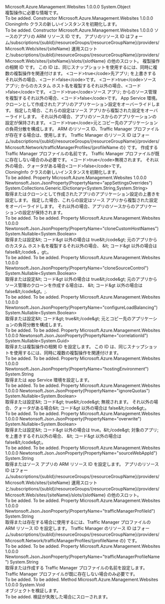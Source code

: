 <Type Name="CloningInfo" FullName="Microsoft.Azure.Management.WebSites.Models.CloningInfo">
  <TypeSignature Language="C#" Value="public class CloningInfo" />
  <TypeSignature Language="ILAsm" Value=".class public auto ansi beforefieldinit CloningInfo extends System.Object" />
  <TypeSignature Language="DocId" Value="T:Microsoft.Azure.Management.WebSites.Models.CloningInfo" />
  <TypeSignature Language="VB.NET" Value="Public Class CloningInfo" />
  <TypeSignature Language="F#" Value="type CloningInfo = class" />
  <AssemblyInfo>
    <AssemblyName>Microsoft.Azure.Management.Websites</AssemblyName>
    <AssemblyVersion>1.0.0.0</AssemblyVersion>
  </AssemblyInfo>
  <Base>
    <BaseTypeName>System.Object</BaseTypeName>
  </Base>
  <Interfaces />
  <Docs>
    <summary>
            複製操作に必要な情報です。
            </summary>
    <remarks>To be added.</remarks>
  </Docs>
  <Members>
    <Member MemberName=".ctor">
      <MemberSignature Language="C#" Value="public CloningInfo ();" />
      <MemberSignature Language="ILAsm" Value=".method public hidebysig specialname rtspecialname instance void .ctor() cil managed" />
      <MemberSignature Language="DocId" Value="M:Microsoft.Azure.Management.WebSites.Models.CloningInfo.#ctor" />
      <MemberSignature Language="VB.NET" Value="Public Sub New ()" />
      <MemberType>Constructor</MemberType>
      <AssemblyInfo>
        <AssemblyName>Microsoft.Azure.Management.Websites</AssemblyName>
        <AssemblyVersion>1.0.0.0</AssemblyVersion>
      </AssemblyInfo>
      <Parameters />
      <Docs>
        <summary>
            CloningInfo クラスの新しいインスタンスを初期化します。
            </summary>
        <remarks>To be added.</remarks>
      </Docs>
    </Member>
    <Member MemberName=".ctor">
      <MemberSignature Language="C#" Value="public CloningInfo (string sourceWebAppId, Nullable&lt;Guid&gt; correlationId = null, Nullable&lt;bool&gt; overwrite = null, Nullable&lt;bool&gt; cloneCustomHostNames = null, Nullable&lt;bool&gt; cloneSourceControl = null, string hostingEnvironment = null, System.Collections.Generic.IDictionary&lt;string,string&gt; appSettingsOverrides = null, Nullable&lt;bool&gt; configureLoadBalancing = null, string trafficManagerProfileId = null, string trafficManagerProfileName = null, Nullable&lt;bool&gt; ignoreQuotas = null);" />
      <MemberSignature Language="ILAsm" Value=".method public hidebysig specialname rtspecialname instance void .ctor(string sourceWebAppId, valuetype System.Nullable`1&lt;valuetype System.Guid&gt; correlationId, valuetype System.Nullable`1&lt;bool&gt; overwrite, valuetype System.Nullable`1&lt;bool&gt; cloneCustomHostNames, valuetype System.Nullable`1&lt;bool&gt; cloneSourceControl, string hostingEnvironment, class System.Collections.Generic.IDictionary`2&lt;string, string&gt; appSettingsOverrides, valuetype System.Nullable`1&lt;bool&gt; configureLoadBalancing, string trafficManagerProfileId, string trafficManagerProfileName, valuetype System.Nullable`1&lt;bool&gt; ignoreQuotas) cil managed" />
      <MemberSignature Language="DocId" Value="M:Microsoft.Azure.Management.WebSites.Models.CloningInfo.#ctor(System.String,System.Nullable{System.Guid},System.Nullable{System.Boolean},System.Nullable{System.Boolean},System.Nullable{System.Boolean},System.String,System.Collections.Generic.IDictionary{System.String,System.String},System.Nullable{System.Boolean},System.String,System.String,System.Nullable{System.Boolean})" />
      <MemberSignature Language="VB.NET" Value="Public Sub New (sourceWebAppId As String, Optional correlationId As Nullable(Of Guid) = null, Optional overwrite As Nullable(Of Boolean) = null, Optional cloneCustomHostNames As Nullable(Of Boolean) = null, Optional cloneSourceControl As Nullable(Of Boolean) = null, Optional hostingEnvironment As String = null, Optional appSettingsOverrides As IDictionary(Of String, String) = null, Optional configureLoadBalancing As Nullable(Of Boolean) = null, Optional trafficManagerProfileId As String = null, Optional trafficManagerProfileName As String = null, Optional ignoreQuotas As Nullable(Of Boolean) = null)" />
      <MemberSignature Language="F#" Value="new Microsoft.Azure.Management.WebSites.Models.CloningInfo : string * Nullable&lt;Guid&gt; * Nullable&lt;bool&gt; * Nullable&lt;bool&gt; * Nullable&lt;bool&gt; * string * System.Collections.Generic.IDictionary&lt;string, string&gt; * Nullable&lt;bool&gt; * string * string * Nullable&lt;bool&gt; -&gt; Microsoft.Azure.Management.WebSites.Models.CloningInfo" Usage="new Microsoft.Azure.Management.WebSites.Models.CloningInfo (sourceWebAppId, correlationId, overwrite, cloneCustomHostNames, cloneSourceControl, hostingEnvironment, appSettingsOverrides, configureLoadBalancing, trafficManagerProfileId, trafficManagerProfileName, ignoreQuotas)" />
      <MemberType>Constructor</MemberType>
      <AssemblyInfo>
        <AssemblyName>Microsoft.Azure.Management.Websites</AssemblyName>
        <AssemblyVersion>1.0.0.0</AssemblyVersion>
      </AssemblyInfo>
      <Parameters>
        <Parameter Name="sourceWebAppId" Type="System.String" />
        <Parameter Name="correlationId" Type="System.Nullable&lt;System.Guid&gt;" />
        <Parameter Name="overwrite" Type="System.Nullable&lt;System.Boolean&gt;" />
        <Parameter Name="cloneCustomHostNames" Type="System.Nullable&lt;System.Boolean&gt;" />
        <Parameter Name="cloneSourceControl" Type="System.Nullable&lt;System.Boolean&gt;" />
        <Parameter Name="hostingEnvironment" Type="System.String" />
        <Parameter Name="appSettingsOverrides" Type="System.Collections.Generic.IDictionary&lt;System.String,System.String&gt;" />
        <Parameter Name="configureLoadBalancing" Type="System.Nullable&lt;System.Boolean&gt;" />
        <Parameter Name="trafficManagerProfileId" Type="System.String" />
        <Parameter Name="trafficManagerProfileName" Type="System.String" />
        <Parameter Name="ignoreQuotas" Type="System.Nullable&lt;System.Boolean&gt;" />
      </Parameters>
      <Docs>
        <param name="sourceWebAppId">ソースのアプリの ARM リソース ID です。 アプリのリソース ID はフォーム/subscriptions/{subId}/resourceGroups/{resourceGroupName}/providers/Microsoft.Web/sites/{siteName} 運用スロットと/subscriptions/{subId}/resourceGroups/{resourceGroupName}/providers/Microsoft.Web/sites/{siteName}/slots/{slotName} の他のスロット。</param>
        <param name="correlationId">複製操作の相関 ID です。
            この ID は、同じスナップショットを使用するには、同時に複数の複製操作を関連付けます。</param>
        <param name="overwrite">&lt;コード&gt;true&lt;/code&gt;先アプリ; を上書きするそれ以外の場合、&lt;コード&gt;false&lt;/code&gt;です。</param>
        <param name="cloneCustomHostNames">&lt;コード&gt;true&lt;/code&gt;ソース アプリ; からのカスタム ホスト名を複製するそれ以外の場合、&lt;コード&gt;false&lt;/code&gt;です。</param>
        <param name="cloneSourceControl">&lt;コード&gt;true&lt;/code&gt;ソース アプリ; からのソース管理を複製するそれ以外の場合、&lt;コード&gt;false&lt;/code&gt;です。</param>
        <param name="hostingEnvironment">App Service 環境。</param>
        <param name="appSettingsOverrides">クローンとして作成されたアプリのアプリケーション設定をオーバーライドします。 指定した場合、これらの設定はソース アプリから複製された設定をオーバーライドします。 それ以外の場合、アプリのソースからのアプリケーションの設定が保持されます。</param>
        <param name="configureLoadBalancing">&lt;コード&gt;true&lt;/code&gt;元とコピー先のアプリケーションの負荷分散を構成します。</param>
        <param name="trafficManagerProfileId">ARM のリソース ID、Traffic Manager プロファイルが存在する場合は、使用します。 Traffic Manager のリソース ID はフォーム/subscriptions/{subId}/resourceGroups/{resourceGroupName}/providers/Microsoft.Network/trafficManagerProfiles/{profileName の} です。</param>
        <param name="trafficManagerProfileName">作成する Traffic Manager プロファイルの名前です。 Traffic Manager プロファイルが既に存在しない場合のみ必要です。</param>
        <param name="ignoreQuotas">&lt;コード&gt;true&lt;/code&gt;無視されます。 それ以外の場合、クォータがある場合&lt;コード&gt;false&lt;/code&gt;です。</param>
        <summary>
            CloningInfo クラスの新しいインスタンスを初期化します。
            </summary>
        <remarks>To be added.</remarks>
      </Docs>
    </Member>
    <Member MemberName="AppSettingsOverrides">
      <MemberSignature Language="C#" Value="public System.Collections.Generic.IDictionary&lt;string,string&gt; AppSettingsOverrides { get; set; }" />
      <MemberSignature Language="ILAsm" Value=".property instance class System.Collections.Generic.IDictionary`2&lt;string, string&gt; AppSettingsOverrides" />
      <MemberSignature Language="DocId" Value="P:Microsoft.Azure.Management.WebSites.Models.CloningInfo.AppSettingsOverrides" />
      <MemberSignature Language="VB.NET" Value="Public Property AppSettingsOverrides As IDictionary(Of String, String)" />
      <MemberSignature Language="F#" Value="member this.AppSettingsOverrides : System.Collections.Generic.IDictionary&lt;string, string&gt; with get, set" Usage="Microsoft.Azure.Management.WebSites.Models.CloningInfo.AppSettingsOverrides" />
      <MemberType>Property</MemberType>
      <AssemblyInfo>
        <AssemblyName>Microsoft.Azure.Management.Websites</AssemblyName>
        <AssemblyVersion>1.0.0.0</AssemblyVersion>
      </AssemblyInfo>
      <Attributes>
        <Attribute>
          <AttributeName>Newtonsoft.Json.JsonProperty(PropertyName="appSettingsOverrides")</AttributeName>
        </Attribute>
      </Attributes>
      <ReturnValue>
        <ReturnType>System.Collections.Generic.IDictionary&lt;System.String,System.String&gt;</ReturnType>
      </ReturnValue>
      <Docs>
        <summary>
            取得またはクローンとして作成されたアプリのアプリケーション設定の上書きを設定します。 指定した場合、これらの設定はソース アプリから複製された設定をオーバーライドします。 それ以外の場合、アプリのソースからのアプリケーションの設定が保持されます。
            </summary>
        <value>To be added.</value>
        <remarks>To be added.</remarks>
      </Docs>
    </Member>
    <Member MemberName="CloneCustomHostNames">
      <MemberSignature Language="C#" Value="public Nullable&lt;bool&gt; CloneCustomHostNames { get; set; }" />
      <MemberSignature Language="ILAsm" Value=".property instance valuetype System.Nullable`1&lt;bool&gt; CloneCustomHostNames" />
      <MemberSignature Language="DocId" Value="P:Microsoft.Azure.Management.WebSites.Models.CloningInfo.CloneCustomHostNames" />
      <MemberSignature Language="VB.NET" Value="Public Property CloneCustomHostNames As Nullable(Of Boolean)" />
      <MemberSignature Language="F#" Value="member this.CloneCustomHostNames : Nullable&lt;bool&gt; with get, set" Usage="Microsoft.Azure.Management.WebSites.Models.CloningInfo.CloneCustomHostNames" />
      <MemberType>Property</MemberType>
      <AssemblyInfo>
        <AssemblyName>Microsoft.Azure.Management.Websites</AssemblyName>
        <AssemblyVersion>1.0.0.0</AssemblyVersion>
      </AssemblyInfo>
      <Attributes>
        <Attribute>
          <AttributeName>Newtonsoft.Json.JsonProperty(PropertyName="cloneCustomHostNames")</AttributeName>
        </Attribute>
      </Attributes>
      <ReturnValue>
        <ReturnType>System.Nullable&lt;System.Boolean&gt;</ReturnType>
      </ReturnValue>
      <Docs>
        <summary>
            取得または設定&amp;lt; コード&amp;gt 以外の場合は true&amp;lt;/code&amp;gt; 元のアプリからのカスタム ホスト名を複製するそれ以外の場合、 &amp;lt; コード&amp;gt 以外の場合は false&amp;lt;/code&amp; 。gt;。
            </summary>
        <value>To be added.</value>
        <remarks>To be added.</remarks>
      </Docs>
    </Member>
    <Member MemberName="CloneSourceControl">
      <MemberSignature Language="C#" Value="public Nullable&lt;bool&gt; CloneSourceControl { get; set; }" />
      <MemberSignature Language="ILAsm" Value=".property instance valuetype System.Nullable`1&lt;bool&gt; CloneSourceControl" />
      <MemberSignature Language="DocId" Value="P:Microsoft.Azure.Management.WebSites.Models.CloningInfo.CloneSourceControl" />
      <MemberSignature Language="VB.NET" Value="Public Property CloneSourceControl As Nullable(Of Boolean)" />
      <MemberSignature Language="F#" Value="member this.CloneSourceControl : Nullable&lt;bool&gt; with get, set" Usage="Microsoft.Azure.Management.WebSites.Models.CloningInfo.CloneSourceControl" />
      <MemberType>Property</MemberType>
      <AssemblyInfo>
        <AssemblyName>Microsoft.Azure.Management.Websites</AssemblyName>
        <AssemblyVersion>1.0.0.0</AssemblyVersion>
      </AssemblyInfo>
      <Attributes>
        <Attribute>
          <AttributeName>Newtonsoft.Json.JsonProperty(PropertyName="cloneSourceControl")</AttributeName>
        </Attribute>
      </Attributes>
      <ReturnValue>
        <ReturnType>System.Nullable&lt;System.Boolean&gt;</ReturnType>
      </ReturnValue>
      <Docs>
        <summary>
            取得または設定&amp;lt; コード&amp;gt 以外の場合は true&amp;lt;/code&amp;gt; 元のアプリからソース管理のクローンを作成する場合は、 &amp;lt; コード&amp;gt 以外の場合は false&amp;lt;/code&amp;gt。;.
            </summary>
        <value>To be added.</value>
        <remarks>To be added.</remarks>
      </Docs>
    </Member>
    <Member MemberName="ConfigureLoadBalancing">
      <MemberSignature Language="C#" Value="public Nullable&lt;bool&gt; ConfigureLoadBalancing { get; set; }" />
      <MemberSignature Language="ILAsm" Value=".property instance valuetype System.Nullable`1&lt;bool&gt; ConfigureLoadBalancing" />
      <MemberSignature Language="DocId" Value="P:Microsoft.Azure.Management.WebSites.Models.CloningInfo.ConfigureLoadBalancing" />
      <MemberSignature Language="VB.NET" Value="Public Property ConfigureLoadBalancing As Nullable(Of Boolean)" />
      <MemberSignature Language="F#" Value="member this.ConfigureLoadBalancing : Nullable&lt;bool&gt; with get, set" Usage="Microsoft.Azure.Management.WebSites.Models.CloningInfo.ConfigureLoadBalancing" />
      <MemberType>Property</MemberType>
      <AssemblyInfo>
        <AssemblyName>Microsoft.Azure.Management.Websites</AssemblyName>
        <AssemblyVersion>1.0.0.0</AssemblyVersion>
      </AssemblyInfo>
      <Attributes>
        <Attribute>
          <AttributeName>Newtonsoft.Json.JsonProperty(PropertyName="configureLoadBalancing")</AttributeName>
        </Attribute>
      </Attributes>
      <ReturnValue>
        <ReturnType>System.Nullable&lt;System.Boolean&gt;</ReturnType>
      </ReturnValue>
      <Docs>
        <summary>
            取得または設定&amp;lt; コード&amp;gt; true&amp;lt;/code&amp;gt; 元とコピー先のアプリケーションの負荷分散を構成します。
            </summary>
        <value>To be added.</value>
        <remarks>To be added.</remarks>
      </Docs>
    </Member>
    <Member MemberName="CorrelationId">
      <MemberSignature Language="C#" Value="public Nullable&lt;Guid&gt; CorrelationId { get; set; }" />
      <MemberSignature Language="ILAsm" Value=".property instance valuetype System.Nullable`1&lt;valuetype System.Guid&gt; CorrelationId" />
      <MemberSignature Language="DocId" Value="P:Microsoft.Azure.Management.WebSites.Models.CloningInfo.CorrelationId" />
      <MemberSignature Language="VB.NET" Value="Public Property CorrelationId As Nullable(Of Guid)" />
      <MemberSignature Language="F#" Value="member this.CorrelationId : Nullable&lt;Guid&gt; with get, set" Usage="Microsoft.Azure.Management.WebSites.Models.CloningInfo.CorrelationId" />
      <MemberType>Property</MemberType>
      <AssemblyInfo>
        <AssemblyName>Microsoft.Azure.Management.Websites</AssemblyName>
        <AssemblyVersion>1.0.0.0</AssemblyVersion>
      </AssemblyInfo>
      <Attributes>
        <Attribute>
          <AttributeName>Newtonsoft.Json.JsonProperty(PropertyName="correlationId")</AttributeName>
        </Attribute>
      </Attributes>
      <ReturnValue>
        <ReturnType>System.Nullable&lt;System.Guid&gt;</ReturnType>
      </ReturnValue>
      <Docs>
        <summary>
            取得または複製操作の相関 ID を設定します。 この ID は、同じスナップショットを使用するには、同時に複数の複製操作を関連付けます。
            </summary>
        <value>To be added.</value>
        <remarks>To be added.</remarks>
      </Docs>
    </Member>
    <Member MemberName="HostingEnvironment">
      <MemberSignature Language="C#" Value="public string HostingEnvironment { get; set; }" />
      <MemberSignature Language="ILAsm" Value=".property instance string HostingEnvironment" />
      <MemberSignature Language="DocId" Value="P:Microsoft.Azure.Management.WebSites.Models.CloningInfo.HostingEnvironment" />
      <MemberSignature Language="VB.NET" Value="Public Property HostingEnvironment As String" />
      <MemberSignature Language="F#" Value="member this.HostingEnvironment : string with get, set" Usage="Microsoft.Azure.Management.WebSites.Models.CloningInfo.HostingEnvironment" />
      <MemberType>Property</MemberType>
      <AssemblyInfo>
        <AssemblyName>Microsoft.Azure.Management.Websites</AssemblyName>
        <AssemblyVersion>1.0.0.0</AssemblyVersion>
      </AssemblyInfo>
      <Attributes>
        <Attribute>
          <AttributeName>Newtonsoft.Json.JsonProperty(PropertyName="hostingEnvironment")</AttributeName>
        </Attribute>
      </Attributes>
      <ReturnValue>
        <ReturnType>System.String</ReturnType>
      </ReturnValue>
      <Docs>
        <summary>
            取得または app Service 環境を設定します。
            </summary>
        <value>To be added.</value>
        <remarks>To be added.</remarks>
      </Docs>
    </Member>
    <Member MemberName="IgnoreQuotas">
      <MemberSignature Language="C#" Value="public Nullable&lt;bool&gt; IgnoreQuotas { get; set; }" />
      <MemberSignature Language="ILAsm" Value=".property instance valuetype System.Nullable`1&lt;bool&gt; IgnoreQuotas" />
      <MemberSignature Language="DocId" Value="P:Microsoft.Azure.Management.WebSites.Models.CloningInfo.IgnoreQuotas" />
      <MemberSignature Language="VB.NET" Value="Public Property IgnoreQuotas As Nullable(Of Boolean)" />
      <MemberSignature Language="F#" Value="member this.IgnoreQuotas : Nullable&lt;bool&gt; with get, set" Usage="Microsoft.Azure.Management.WebSites.Models.CloningInfo.IgnoreQuotas" />
      <MemberType>Property</MemberType>
      <AssemblyInfo>
        <AssemblyName>Microsoft.Azure.Management.Websites</AssemblyName>
        <AssemblyVersion>1.0.0.0</AssemblyVersion>
      </AssemblyInfo>
      <Attributes>
        <Attribute>
          <AttributeName>Newtonsoft.Json.JsonProperty(PropertyName="ignoreQuotas")</AttributeName>
        </Attribute>
      </Attributes>
      <ReturnValue>
        <ReturnType>System.Nullable&lt;System.Boolean&gt;</ReturnType>
      </ReturnValue>
      <Docs>
        <summary>
            取得または設定&amp;lt; コード&amp;gt; true&amp;lt;/code&amp;gt; 無視されます。 それ以外の場合、クォータがある場合&amp;lt; コード&amp;gt 以外の場合は false&amp;lt;/code&amp;gt;。
            </summary>
        <value>To be added.</value>
        <remarks>To be added.</remarks>
      </Docs>
    </Member>
    <Member MemberName="Overwrite">
      <MemberSignature Language="C#" Value="public Nullable&lt;bool&gt; Overwrite { get; set; }" />
      <MemberSignature Language="ILAsm" Value=".property instance valuetype System.Nullable`1&lt;bool&gt; Overwrite" />
      <MemberSignature Language="DocId" Value="P:Microsoft.Azure.Management.WebSites.Models.CloningInfo.Overwrite" />
      <MemberSignature Language="VB.NET" Value="Public Property Overwrite As Nullable(Of Boolean)" />
      <MemberSignature Language="F#" Value="member this.Overwrite : Nullable&lt;bool&gt; with get, set" Usage="Microsoft.Azure.Management.WebSites.Models.CloningInfo.Overwrite" />
      <MemberType>Property</MemberType>
      <AssemblyInfo>
        <AssemblyName>Microsoft.Azure.Management.Websites</AssemblyName>
        <AssemblyVersion>1.0.0.0</AssemblyVersion>
      </AssemblyInfo>
      <Attributes>
        <Attribute>
          <AttributeName>Newtonsoft.Json.JsonProperty(PropertyName="overwrite")</AttributeName>
        </Attribute>
      </Attributes>
      <ReturnValue>
        <ReturnType>System.Nullable&lt;System.Boolean&gt;</ReturnType>
      </ReturnValue>
      <Docs>
        <summary>
            取得または設定&amp;lt; コード&amp;gt 以外の場合は true。&amp;lt;/code&amp;gt; 対象のアプリ; を上書きするそれ以外の場合、 &amp;lt; コード&amp;gt 以外の場合は false&amp;lt;/code&amp;gt;。
            </summary>
        <value>To be added.</value>
        <remarks>To be added.</remarks>
      </Docs>
    </Member>
    <Member MemberName="SourceWebAppId">
      <MemberSignature Language="C#" Value="public string SourceWebAppId { get; set; }" />
      <MemberSignature Language="ILAsm" Value=".property instance string SourceWebAppId" />
      <MemberSignature Language="DocId" Value="P:Microsoft.Azure.Management.WebSites.Models.CloningInfo.SourceWebAppId" />
      <MemberSignature Language="VB.NET" Value="Public Property SourceWebAppId As String" />
      <MemberSignature Language="F#" Value="member this.SourceWebAppId : string with get, set" Usage="Microsoft.Azure.Management.WebSites.Models.CloningInfo.SourceWebAppId" />
      <MemberType>Property</MemberType>
      <AssemblyInfo>
        <AssemblyName>Microsoft.Azure.Management.Websites</AssemblyName>
        <AssemblyVersion>1.0.0.0</AssemblyVersion>
      </AssemblyInfo>
      <Attributes>
        <Attribute>
          <AttributeName>Newtonsoft.Json.JsonProperty(PropertyName="sourceWebAppId")</AttributeName>
        </Attribute>
      </Attributes>
      <ReturnValue>
        <ReturnType>System.String</ReturnType>
      </ReturnValue>
      <Docs>
        <summary>
            取得またはソース アプリの ARM リソース ID を設定します。 アプリのリソース ID はフォーム/subscriptions/{subId}/resourceGroups/{resourceGroupName}/providers/Microsoft.Web/sites/{siteName} 運用スロットと/subscriptions/{subId}/resourceGroups/{resourceGroupName}/providers/Microsoft.Web/sites/{siteName}/slots/{slotName} の他のスロット。
            </summary>
        <value>To be added.</value>
        <remarks>To be added.</remarks>
      </Docs>
    </Member>
    <Member MemberName="TrafficManagerProfileId">
      <MemberSignature Language="C#" Value="public string TrafficManagerProfileId { get; set; }" />
      <MemberSignature Language="ILAsm" Value=".property instance string TrafficManagerProfileId" />
      <MemberSignature Language="DocId" Value="P:Microsoft.Azure.Management.WebSites.Models.CloningInfo.TrafficManagerProfileId" />
      <MemberSignature Language="VB.NET" Value="Public Property TrafficManagerProfileId As String" />
      <MemberSignature Language="F#" Value="member this.TrafficManagerProfileId : string with get, set" Usage="Microsoft.Azure.Management.WebSites.Models.CloningInfo.TrafficManagerProfileId" />
      <MemberType>Property</MemberType>
      <AssemblyInfo>
        <AssemblyName>Microsoft.Azure.Management.Websites</AssemblyName>
        <AssemblyVersion>1.0.0.0</AssemblyVersion>
      </AssemblyInfo>
      <Attributes>
        <Attribute>
          <AttributeName>Newtonsoft.Json.JsonProperty(PropertyName="trafficManagerProfileId")</AttributeName>
        </Attribute>
      </Attributes>
      <ReturnValue>
        <ReturnType>System.String</ReturnType>
      </ReturnValue>
      <Docs>
        <summary>
            取得または存在する場合に使用するには、Traffic Manager プロファイルの ARM リソース ID を設定します。 Traffic Manager のリソース ID はフォーム/subscriptions/{subId}/resourceGroups/{resourceGroupName}/providers/Microsoft.Network/trafficManagerProfiles/{profileName の} です。
            </summary>
        <value>To be added.</value>
        <remarks>To be added.</remarks>
      </Docs>
    </Member>
    <Member MemberName="TrafficManagerProfileName">
      <MemberSignature Language="C#" Value="public string TrafficManagerProfileName { get; set; }" />
      <MemberSignature Language="ILAsm" Value=".property instance string TrafficManagerProfileName" />
      <MemberSignature Language="DocId" Value="P:Microsoft.Azure.Management.WebSites.Models.CloningInfo.TrafficManagerProfileName" />
      <MemberSignature Language="VB.NET" Value="Public Property TrafficManagerProfileName As String" />
      <MemberSignature Language="F#" Value="member this.TrafficManagerProfileName : string with get, set" Usage="Microsoft.Azure.Management.WebSites.Models.CloningInfo.TrafficManagerProfileName" />
      <MemberType>Property</MemberType>
      <AssemblyInfo>
        <AssemblyName>Microsoft.Azure.Management.Websites</AssemblyName>
        <AssemblyVersion>1.0.0.0</AssemblyVersion>
      </AssemblyInfo>
      <Attributes>
        <Attribute>
          <AttributeName>Newtonsoft.Json.JsonProperty(PropertyName="trafficManagerProfileName")</AttributeName>
        </Attribute>
      </Attributes>
      <ReturnValue>
        <ReturnType>System.String</ReturnType>
      </ReturnValue>
      <Docs>
        <summary>
            取得または作成する Traffic Manager プロファイルの名前を設定します。 Traffic Manager プロファイルが既に存在しない場合のみ必要です。
            </summary>
        <value>To be added.</value>
        <remarks>To be added.</remarks>
      </Docs>
    </Member>
    <Member MemberName="Validate">
      <MemberSignature Language="C#" Value="public virtual void Validate ();" />
      <MemberSignature Language="ILAsm" Value=".method public hidebysig newslot virtual instance void Validate() cil managed" />
      <MemberSignature Language="DocId" Value="M:Microsoft.Azure.Management.WebSites.Models.CloningInfo.Validate" />
      <MemberSignature Language="VB.NET" Value="Public Overridable Sub Validate ()" />
      <MemberSignature Language="F#" Value="abstract member Validate : unit -&gt; unit&#xA;override this.Validate : unit -&gt; unit" Usage="cloningInfo.Validate " />
      <MemberType>Method</MemberType>
      <AssemblyInfo>
        <AssemblyName>Microsoft.Azure.Management.Websites</AssemblyName>
        <AssemblyVersion>1.0.0.0</AssemblyVersion>
      </AssemblyInfo>
      <ReturnValue>
        <ReturnType>System.Void</ReturnType>
      </ReturnValue>
      <Parameters />
      <Docs>
        <summary>
            オブジェクトを検証します。
            </summary>
        <remarks>To be added.</remarks>
        <exception cref="T:Microsoft.Rest.ValidationException">
            検証が失敗した場合にスローされます。
            </exception>
      </Docs>
    </Member>
  </Members>
</Type>